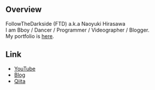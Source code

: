 ## Overview
FollowTheDarkside (FTD) a.k.a Naoyuki Hirasawa
<br>
I am Bboy / Dancer / Programmer / Videographer / Blogger.
<br>
My portfolio is [here](https://hahaeatora.hateblo.jp/entry/2017/12/28/042438).
## Link
- [YouTube](https://www.youtube.com/c/FTD22)
- [Blog](https://hahaeatora.hateblo.jp)
- [Qiita](https://qiita.com/FollowTheDarkside)
